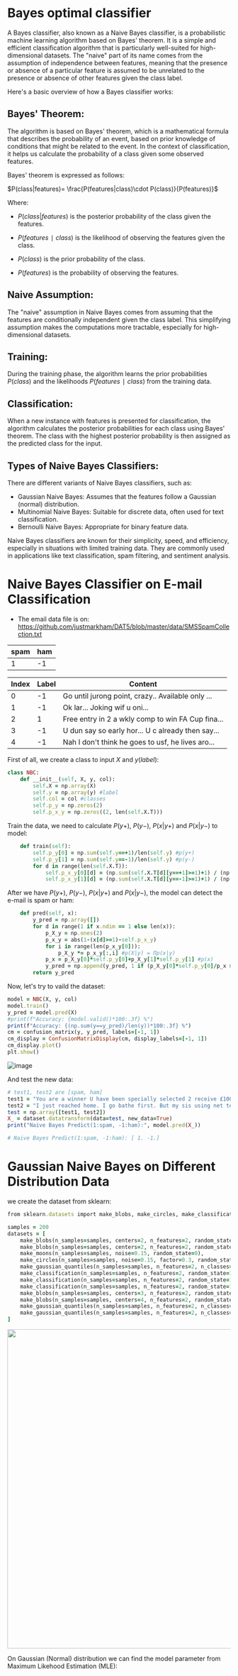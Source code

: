 # Bayes optimal classifier
A Bayes classifier, also known as a Naive Bayes classifier, is a probabilistic machine learning algorithm based on Bayes' theorem. It is a simple and efficient classification algorithm that is particularly well-suited for high-dimensional datasets. The "naive" part of its name comes from the assumption of independence between features, meaning that the presence or absence of a particular feature is assumed to be unrelated to the presence or absence of other features given the class label.

Here's a basic overview of how a Bayes classifier works:

## Bayes' Theorem:
The algorithm is based on Bayes' theorem, which is a mathematical formula that describes the probability of an event, based on prior knowledge of conditions that might be related to the event. In the context of classification, it helps us calculate the probability of a class given some observed features.

Bayes' theorem is expressed as follows:

$`P(class|features)= \frac{P(features|class)\cdot P(class)}{P(features)}`$
​

Where:
- $`P(class|features)`$ is the posterior probability of the class given the features.

- $`P(features∣class)`$ is the likelihood of observing the features given the class.

- $`P(class)`$ is the prior probability of the class.

- $`P(features)`$ is the probability of observing the features.

## Naive Assumption:
The "naive" assumption in Naive Bayes comes from assuming that the features are conditionally independent given the class label. This simplifying assumption makes the computations more tractable, especially for high-dimensional datasets.

## Training:
During the training phase, the algorithm learns the prior probabilities $`P(class)`$ and the likelihoods $`P(features∣class)`$ from the training data.

## Classification:
When a new instance with features is presented for classification, the algorithm calculates the posterior probabilities for each class using Bayes' theorem. The class with the highest posterior probability is then assigned as the predicted class for the input.

## Types of Naive Bayes Classifiers:
There are different variants of Naive Bayes classifiers, such as:

- Gaussian Naive Bayes: Assumes that the features follow a Gaussian (normal) distribution.
- Multinomial Naive Bayes: Suitable for discrete data, often used for text classification.
- Bernoulli Naive Bayes: Appropriate for binary feature data.

Naive Bayes classifiers are known for their simplicity, speed, and efficiency, especially in situations with limited training data. They are commonly used in applications like text classification, spam filtering, and sentiment analysis.


# Naive Bayes Classifier on E-mail Classification
- The email data file is on: https://github.com/justmarkham/DAT5/blob/master/data/SMSSpamCollection.txt

|   spam   |    ham    |
|----------|-----------|
|     1    |     -1    |

|  Index  |   Label   |                      Content                       |
|---------|-----------|----------------------------------------------------|
|    0    |    -1     |   Go until jurong point, crazy.. Available only ...|
|    1    |    -1     |                       Ok lar... Joking wif u oni...|
|    2    |     1     |   Free entry in 2 a wkly comp to win FA Cup fina...|
|    3    |    -1     |   U dun say so early hor... U c already then say...|
|    4    |    -1     |   Nah I don't think he goes to usf, he lives aro...|

First of all, we create a class to input $`X`$ and $`y(label)`$:
```ruby
class NBC:
    def __init__(self, X, y, col):
        self.X = np.array(X)
        self.y = np.array(y) #label
        self.col = col #classes
        self.p_y = np.zeros(2)
        self.p_x_y = np.zeros((2, len(self.X.T)))
```

Train the data, we need to calculate $`P(y+)`$, $`P(y-)`$, $`P(x|y+)`$ and $`P(x|y-)`$ to model:
```ruby
    def train(self):
        self.p_y[0] = np.sum(self.y==+1)/len(self.y) #p(y+)
        self.p_y[1] = np.sum(self.y==-1)/len(self.y) #p(y-)
        for d in range(len(self.X.T)):
            self.p_x_y[0][d] = (np.sum(self.X.T[d][y==+1]>=1)+1) / (np.sum(self.X.T[d][y==+1]>=0)+2) #p(x|y+)
            self.p_x_y[1][d] = (np.sum(self.X.T[d][y==-1]>=1)+1) / (np.sum(self.X.T[d][y==-1]>=0)+2) #p(x|y-)
```

After we have $`P(y+)`$, $`P(y-)`$, $`P(x|y+)`$ and $`P(x|y-)`$, the model can detect the e-mail is spam or ham:
```ruby
    def pred(self, x):
        y_pred = np.array([])
        for d in range(1 if x.ndim == 1 else len(x)):
            p_X_y = np.ones(2)
            p_x_y = abs(1-(x[d]>=1)-self.p_x_y)
            for i in range(len(p_x_y[0])):
                p_X_y *= p_x_y[:,i] #p(X|y) = Πp(x|y)
            p_x = p_X_y[0]*self.p_y[0]+p_X_y[1]*self.p_y[1] #p(x)
            y_pred = np.append(y_pred, 1 if (p_X_y[0]*self.p_y[0]/p_x >= p_X_y[1]*self.p_y[1]/p_x) else -1) #p(y|x) = p(x|y)*p(y)/p(x)
        return y_pred
```

Now, let's try to vaild the dataset:
```ruby
model = NBC(X, y, col)
model.train()
y_pred = model.pred(X)
#print(f"Accuracy: {model.valid()*100:.3f} %")
print(f"Accuracy: {(np.sum(y==y_pred)/len(y))*100:.3f} %")
cm = confusion_matrix(y, y_pred, labels=[-1, 1])
cm_display = ConfusionMatrixDisplay(cm, display_labels=[-1, 1])
cm_display.plot()
plt.show()
```
![image](https://github.com/jaja7749/Bayes_Classifier/blob/main/images/Naive%20Bayes%20confusion%20matrix.png)

And test the new data:
```ruby
# test1, test2 are [spam, ham]
test1 = "You are a winner U have been specially selected 2 receive £1000 cash or a 4* holiday (flights inc) speak to a live operator 2 claim 0871277810810"
test2 = "I just reached home. I go bathe first. But my sis using net tell u when she finishes k..."
test = np.array([test1, test2])
X_ = dataset.datatransform(data=test, new_data=True)
print("Naive Bayes Predict(1:spam, -1:ham):", model.pred(X_))

# Naive Bayes Predict(1:spam, -1:ham): [ 1. -1.]
```

# Gaussian Naive Bayes on Different Distribution Data
we create the dataset from sklearn:
```ruby
from sklearn.datasets import make_blobs, make_circles, make_classification, make_moons, make_gaussian_quantiles

samples = 200
datasets = [
    make_blobs(n_samples=samples, centers=2, n_features=2, random_state=1),
    make_blobs(n_samples=samples, centers=2, n_features=2, random_state=6),
    make_moons(n_samples=samples, noise=0.15, random_state=0),
    make_circles(n_samples=samples, noise=0.15, factor=0.3, random_state=0),
    make_gaussian_quantiles(n_samples=samples, n_features=2, n_classes=2, random_state=0),
    make_classification(n_samples=samples, n_features=2, random_state=1, n_redundant=0, n_informative=1, n_clusters_per_class=1),
    make_classification(n_samples=samples, n_features=2, random_state=1, n_redundant=0, n_informative=2, n_clusters_per_class=1),
    make_classification(n_samples=samples, n_features=2, random_state=1, n_redundant=0, n_informative=2),
    make_blobs(n_samples=samples, centers=3, n_features=2, random_state=1),
    make_blobs(n_samples=samples, centers=4, n_features=2, random_state=6),
    make_gaussian_quantiles(n_samples=samples, n_features=2, n_classes=3, random_state=0),
    make_gaussian_quantiles(n_samples=samples, n_features=2, n_classes=4, random_state=0),
]
```
<img src="https://github.com/jaja7749/Bayes_Classifier/blob/main/images/different%20distribution.png" width="720">

On Gaussian (Normal) distribution we can find the model parameter from Maximum Likehood Estimation (MLE):

